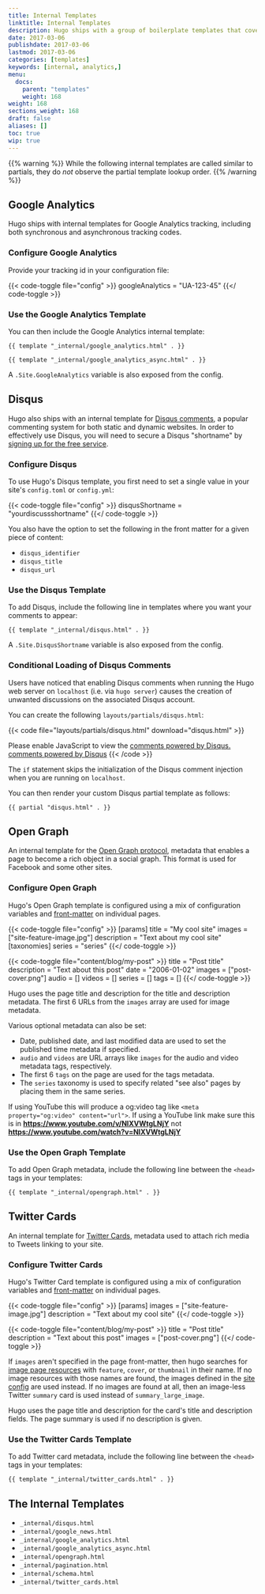 ```yaml
---
title: Internal Templates
linktitle: Internal Templates
description: Hugo ships with a group of boilerplate templates that cover the most common use cases for static websites.
date: 2017-03-06
publishdate: 2017-03-06
lastmod: 2017-03-06
categories: [templates]
keywords: [internal, analytics,]
menu:
  docs:
    parent: "templates"
    weight: 168
weight: 168
sections_weight: 168
draft: false
aliases: []
toc: true
wip: true
---
```

<!-- reference: https://discourse.gohugo.io/t/lookup-order-for-partials/5705/6
code: https://github.com/gohugoio/hugo/blob/e445c35d6a0c7f5fc2f90f31226cd1d46e048bbc/tpl/template_embedded.go#L147 -->

{{% warning %}}
While the following internal templates are called similar to partials, they do *not* observe the partial template lookup order.
{{% /warning %}}

## Google Analytics

Hugo ships with internal templates for Google Analytics tracking, including both synchronous and asynchronous tracking codes.

### Configure Google Analytics

Provide your tracking id in your configuration file:

{{< code-toggle file="config" >}}
googleAnalytics = "UA-123-45"
{{</ code-toggle >}}

### Use the Google Analytics Template

You can then include the Google Analytics internal template:

```
{{ template "_internal/google_analytics.html" . }}
```


```
{{ template "_internal/google_analytics_async.html" . }}
```

A `.Site.GoogleAnalytics` variable is also exposed from the config.

## Disqus

Hugo also ships with an internal template for [Disqus comments][disqus], a popular commenting system for both static and dynamic websites. In order to effectively use Disqus, you will need to secure a Disqus "shortname" by [signing up for the free service][disqussignup].

### Configure Disqus

To use Hugo's Disqus template, you first need to set a single value in your site's `config.toml` or `config.yml`:

{{< code-toggle file="config" >}}
disqusShortname = "yourdiscussshortname"
{{</ code-toggle >}}

You also have the option to set the following in the front matter for a given piece of content:

* `disqus_identifier`
* `disqus_title`
* `disqus_url`

### Use the Disqus Template

To add Disqus, include the following line in templates where you want your comments to appear:

```
{{ template "_internal/disqus.html" . }}
```

A `.Site.DisqusShortname` variable is also exposed from the config.

### Conditional Loading of Disqus Comments

Users have noticed that enabling Disqus comments when running the Hugo web server on `localhost` (i.e. via `hugo server`) causes the creation of unwanted discussions on the associated Disqus account.

You can create the following `layouts/partials/disqus.html`:

{{< code file="layouts/partials/disqus.html" download="disqus.html" >}}
<div id="disqus_thread"></div>
<script type="text/javascript">

(function() {
    // Don't ever inject Disqus on localhost--it creates unwanted
    // discussions from 'localhost:1313' on your Disqus account...
    if (window.location.hostname == "localhost")
        return;

    var dsq = document.createElement('script'); dsq.type = 'text/javascript'; dsq.async = true;
    var disqus_shortname = '{{ .Site.DisqusShortname }}';
    dsq.src = '//' + disqus_shortname + '.disqus.com/embed.js';
    (document.getElementsByTagName('head')[0] || document.getElementsByTagName('body')[0]).appendChild(dsq);
})();
</script>
<noscript>Please enable JavaScript to view the <a href="https://disqus.com/?ref_noscript">comments powered by Disqus.</a></noscript>
<a href="https://disqus.com/" class="dsq-brlink">comments powered by <span class="logo-disqus">Disqus</span></a>
{{< /code >}}

The `if` statement skips the initialization of the Disqus comment injection when you are running on `localhost`.

You can then render your custom Disqus partial template as follows:

```
{{ partial "disqus.html" . }}
```

## Open Graph
An internal template for the [Open Graph protocol](https://ogp.me/), metadata that enables a page to become a rich object in a social graph.
This format is used for Facebook and some other sites.

### Configure Open Graph

Hugo's Open Graph template is configured using a mix of configuration variables and [front-matter](/content-management/front-matter/) on individual pages.

{{< code-toggle file="config" >}}
[params]
  title = "My cool site"
  images = ["site-feature-image.jpg"]
  description = "Text about my cool site"
[taxonomies]
  series = "series"
{{</ code-toggle >}}

{{< code-toggle file="content/blog/my-post" >}}
title = "Post title"
description = "Text about this post"
date = "2006-01-02"
images = ["post-cover.png"]
audio = []
videos = []
series = []
tags = []
{{</ code-toggle >}}

Hugo uses the page title and description for the title and description metadata.
The first 6 URLs from the `images` array are used for image metadata.

Various optional metadata can also be set:

- Date, published date, and last modified data are used to set the published time metadata if specified.
- `audio` and `videos` are URL arrays like `images` for the audio and video metadata tags, respectively.
- The first 6 `tags` on the page are used for the tags metadata.
- The `series` taxonomy is used to specify related "see also" pages by placing them in the same series.

If using YouTube this will produce a og:video tag like `<meta property="og:video" content="url">`. If using a YouTube link make sure this is in **https://www.youtube.com/v/NlXVWtgLNjY** not __https://www.youtube.com/watch?v=NlXVWtgLNjY__

### Use the Open Graph Template

To add Open Graph metadata, include the following line between the `<head>` tags in your templates:

```
{{ template "_internal/opengraph.html" . }}
```

## Twitter Cards

An internal template for [Twitter Cards](https://developer.twitter.com/en/docs/tweets/optimize-with-cards/overview/abouts-cards),
metadata used to attach rich media to Tweets linking to your site.

### Configure Twitter Cards

Hugo's Twitter Card template is configured using a mix of configuration variables and [front-matter](/content-management/front-matter/) on individual pages.

{{< code-toggle file="config" >}}
[params]
  images = ["site-feature-image.jpg"]
  description = "Text about my cool site"
{{</ code-toggle >}}

{{< code-toggle file="content/blog/my-post" >}}
title = "Post title"
description = "Text about this post"
images = ["post-cover.png"]
{{</ code-toggle >}}

If `images` aren't specified in the page front-matter, then hugo searches for [image page resources](/content-management/image-processing/) with `feature`, `cover`, or `thumbnail` in their name.
If no image resources with those names are found, the images defined in the [site config](getting-started/configuration/) are used instead.
If no images are found at all, then an image-less Twitter `summary` card is used instead of `summary_large_image`.

Hugo uses the page title and description for the card's title and description fields. The page summary is used if no description is given.

### Use the Twitter Cards Template

To add Twitter card metadata, include the following line between the `<head>` tags in your templates:

```
{{ template "_internal/twitter_cards.html" . }}
```

## The Internal Templates

* `_internal/disqus.html`
* `_internal/google_news.html`
* `_internal/google_analytics.html`
* `_internal/google_analytics_async.html`
* `_internal/opengraph.html`
* `_internal/pagination.html`
* `_internal/schema.html`
* `_internal/twitter_cards.html`

[disqus]: https://disqus.com
[disqussignup]: https://disqus.com/profile/signup/
